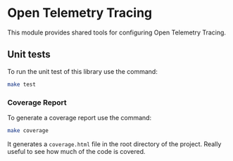 # Open Telemetry Tracing

This module provides shared tools for configuring Open Telemetry Tracing.

## Unit tests

To run the unit test of this library use the command:

```bash
make test
```

### Coverage Report

To generate a coverage report use the command:

```bash
make coverage
```

It generates a `coverage.html` file in the root directory of the project. Really useful to see how much of the code is covered.
